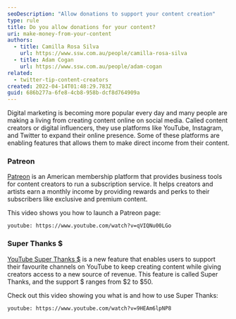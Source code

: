 ```yaml
---
seoDescription: "Allow donations to support your content creation"
type: rule
title: Do you allow donations for your content?
uri: make-money-from-your-content
authors:
  - title: Camilla Rosa Silva
    url: https://www.ssw.com.au/people/camilla-rosa-silva
  - title: Adam Cogan
    url: https://www.ssw.com.au/people/adam-cogan
related:
  - twitter-tip-content-creators
created: 2022-04-14T01:48:29.783Z
guid: 686b277a-6fe8-4cb8-958b-dcf8d764909a
---
```

Digital marketing is becoming more popular every day and many people are making a living from creating content online on social media. Called content creators or digital influencers, they use platforms like YouTube, Instagram, and Twitter to expand their online presence. Some of these platforms are enabling features that allows them to make direct income from their content.

<!--endintro-->

### Patreon

[Patreon](https://www.patreon.com/) is an American membership platform that provides business tools for content creators to run a subscription service. It helps creators and artists earn a monthly income by providing rewards and perks to their subscribers like exclusive and premium content.

This video shows you how to launch a Patreon page:

`youtube: https://www.youtube.com/watch?v=qVIQNu00LGo`

### Super Thanks $

[YouTube Super Thanks $](https://support.google.com/youtube/answer/10878910?hl=en) is a new feature that enables users to support their favourite channels on YouTube to keep creating content while giving creators access to a new source of revenue. This feature is called Super Thanks, and the support $ ranges from $2 to $50.

Check out this video showing you what is and how to use Super Thanks:

`youtube: https://www.youtube.com/watch?v=9HEAm6lpNP8`
